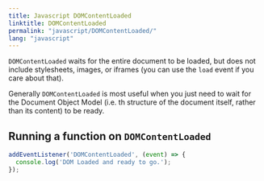 ```yaml
---
title: Javascript DOMContentLoaded
linktitle: DOMContentLoaded
permalink: "javascript/DOMContentLoaded/"
lang: "javascript"
---
```


`DOMContentLoaded` waits for the entire document to be loaded, but does not
include stylesheets, images, or iframes (you can use the `load` event if you
care about that).

Generally `DOMContentLoaded` is most useful when you just need to wait for the
Document Object Model (i.e. th structure of the document itself, rather than its
content) to be ready.

## Running a function on `DOMContentLoaded`

```javascript
addEventListener('DOMContentLoaded', (event) => {
  console.log('DOM Loaded and ready to go.');
});
```
